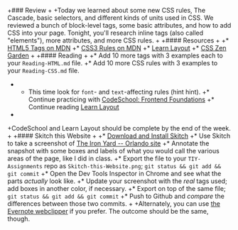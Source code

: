 +### Review
+
+Today we learned about some new CSS rules, The Cascade, basic selectors, and different kinds of units used in CSS. We reviewed a bunch of block-level tags, some basic attributes, and how to add CSS into your page. Tonight, you'll research inline tags (also called "elements"), more attributes, and more CSS rules.
+
+#### Resources
+
+* [HTML5 Tags on MDN](https://developer.mozilla.org/en-US/docs/Web/Guide/HTML/HTML5/HTML5_element_list)
+* [CSS3 Rules on MDN](https://developer.mozilla.org/en-US/docs/Web/CSS/Reference)
+* [Learn Layout](http://learnlayout.com/)
+* [CSS Zen Garden](http://csszengarden.com)
+
+#### Reading
+
+* Add 10 more tags with 3 examples each to your `Reading-HTML.md` file.
+* Add 10 more CSS rules with 3 examples to your `Reading-CSS.md` file.
+ * This time look for `font`- and `text`-affecting rules (hint hint).
+* Continue practicing with [CodeSchool: Frontend Foundations](https://www.codeschool.com/courses/front-end-foundations)
+* Continue reading [Learn Layout](http://learnlayout.com)
+
+CodeSchool and Learn Layout should be complete by the end of the week.
+
+#### Skitch this Website
+
+* [Download and Install Skitch](http://evernote.com/skitch/)
+* Use Skitch to take a screenshot of [The Iron Yard -- Orlando site](http://orlando.theironyard.com)
+* Annotate the snapshot with some boxes and labels of what you would call the various areas of the page, like I did in class.
+* Export the file to your `TIY-Assignments` repo as `Skitch-this-Website.png`; `git status && git add && git commit`
+* Open the Dev Tools Inspector in Chrome and see what the parts _actually_ look like.
+* Update your screenshot with the _real_ tags used; add boxes in another color, if necessary.
+* Export on top of the same file; `git status && git add && git commit`
+* Push to Github and _compare_ the differences between those two commits.
+
+Alternately, you can use [the Evernote webclipper](https://evernote.com/webclipper/guide/) if you prefer. The outcome should be the same, though.